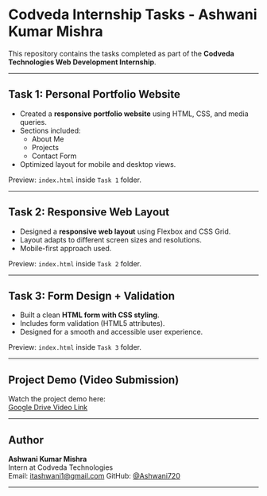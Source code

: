 #  Codveda Internship Tasks - Ashwani Kumar Mishra

This repository contains the tasks completed as part of the **Codveda Technologies Web Development Internship**.

---

##  Task 1: Personal Portfolio Website

- Created a **responsive portfolio website** using HTML, CSS, and media queries.
- Sections included:
  - About Me
  - Projects
  - Contact Form
- Optimized layout for mobile and desktop views.

 Preview: `index.html` inside `Task 1` folder.

---

##  Task 2: Responsive Web Layout

- Designed a **responsive web layout** using Flexbox and CSS Grid.
- Layout adapts to different screen sizes and resolutions.
- Mobile-first approach used.

 Preview: `index.html` inside `Task 2` folder.

---

##  Task 3: Form Design + Validation

- Built a clean **HTML form with CSS styling**.
- Includes form validation (HTML5 attributes).
- Designed for a smooth and accessible user experience.

 Preview: `index.html` inside `Task 3` folder.

---

## Project Demo (Video Submission)

Watch the project demo here:  
[Google Drive Video Link](https://drive.google.com/file/d/1FzaRd9elYWj3xfyEetOFnGqLSlSf7U4q/view?usp=drive_link)

---

##  Author

**Ashwani Kumar Mishra**  
Intern at Codveda Technologies  
 Email: itashwani1@gmail.com
 GitHub: [@Ashwani720](https://github.com/Ashwani720)

---




